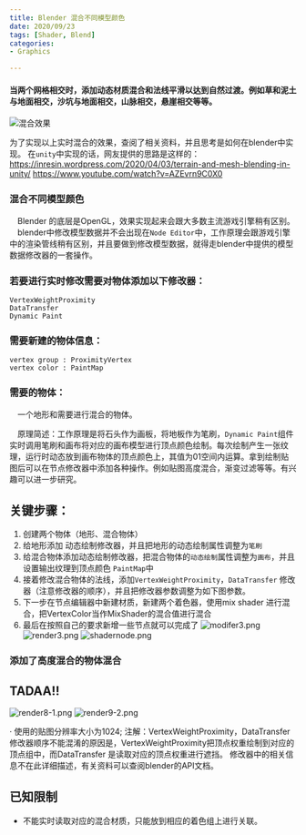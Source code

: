 ```yaml
---
title: Blender 混合不同模型颜色
date: 2020/09/23 
tags: [Shader, Blend]
categories: 
- Graphics

---
```


#### 当两个网格相交时，添加动态材质混合和法线平滑以达到自然过渡。例如草和泥土与地面相交，沙坑与地面相交，山脉相交，悬崖相交等等。

![混合效果](https://devtalk.blender.org/uploads/default/optimized/2X/2/2c50dcbf0b48f83729a978eee6284bb1569835d7_2_690x290.jpeg)

为了实现以上实时混合的效果，查阅了相关资料，并且思考是如何在blender中实现。
在`unity`中实现的话，网友提供的思路是这样的：
https://inresin.wordpress.com/2020/04/03/terrain-and-mesh-blending-in-unity/
https://www.youtube.com/watch?v=AZEvrn9C0X0

### 混合不同模型颜色

&emsp;Blender 的底层是OpenGL，效果实现起来会跟大多数主流游戏引擎稍有区别。
&emsp;blender中修改模型数据并不会出现在`Node Editor`中，工作原理会跟游戏引擎中的渲染管线稍有区别，并且要做到修改模型数据，就得走blender中提供的模型数据修改器的一套操作。

### 若要进行实时修改需要对物体添加以下修改器：

    VertexWeightProximity
    DataTransfer
    Dynamic Paint

### 需要新建的物体信息：

    vertex group : ProximityVertex
    vertex color : PaintMap

### 需要的物体：
&emsp;一个地形和需要进行混合的物体。

&emsp;原理简述：工作原理是将石头作为画板，将地板作为笔刷，`Dynamic Paint`组件实时调用笔刷和画布将对应的画布模型进行顶点颜色绘制。每次绘制产生一张纹理，运行时动态放到画布物体的顶点颜色上，其值为01空间内运算。拿到绘制贴图后可以在节点修改器中添加各种操作。例如贴图高度混合，渐变过滤等等。有兴趣可以进一步研究。

## 关键步骤：
1. 创建两个物体（地形、混合物体）
2. 给地形添加 动态绘制修改器，并且把地形的动态绘制属性调整为`笔刷`
3. 给混合物体添加动态绘制修改器，把混合物体的`动态绘制`属性调整为`画布`，并且设置输出纹理到顶点颜色 `PaintMap`中
4. 接着修改混合物体的法线，添加`VertexWeightProximity`，`DataTransfer` 修改器（注意修改器的顺序），并且把修改器参数调整为如下图参数。
5. 下一步在节点编辑器中新建材质，新建两个着色器，使用mix shader 进行混合，把VertexColor当作MixShader的混合值进行混合
6. 最后在按照自己的要求新增一些节点就可以完成了
    ![modifer3.png](https://i.loli.net/2020/09/25/OBLu2ERZG4PTvDl.png)
    ![render3.png](https://i.loli.net/2020/09/25/n5tusoNRiIrYW9B.png)
    ![shadernode.png](https://i.loli.net/2020/09/25/K6UYGs7QXzZODNT.png)
### 添加了高度混合的物体混合
## TADAA!!
![render8-1.png](https://i.loli.net/2020/09/25/rWcBioNxMuKEsTX.png)
![render9-2.png](https://i.loli.net/2020/09/25/BkmG72nhvT1o4Vs.png)

· 使用的贴图分辨率大小为1024;
注解：VertexWeightProximity，DataTransfer 修改器顺序不能混淆的原因是，VertexWeightProximity把顶点权重绘制到对应的顶点组中，而DataTransfer 是读取对应的顶点权重进行遮挡。
修改器中的相关信息不在此详细描述，有关资料可以查阅blender的API文档。

## 已知限制
+ 不能实时读取对应的混合材质，只能放到相应的着色组上进行关联。


